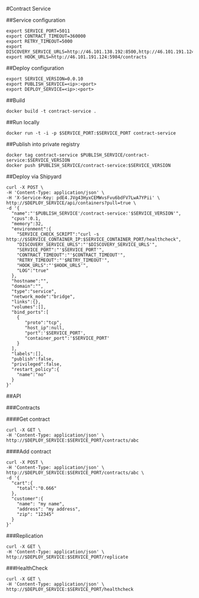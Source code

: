#Contract Service

##Service configuration

```
export SERVICE_PORT=5011
export CONTRACT_TIMEOUT=360000
export RETRY_TIMEOUT=5000
export DISCOVERY_SERVICE_URLS=http://46.101.138.192:8500,http://46.101.191.124:8500
export HOOK_URLS=http://46.101.191.124:5984/contracts
```

##Deploy configuration

```
export SERVICE_VERSION=0.0.10
export PUBLISH_SERVICE=<ip>:<port>
export DEPLOY_SERVICE=<ip>:<port>
```

##Build

`docker build -t contract-service .`

##Run locally

`docker run -t -i -p $SERVICE_PORT:$SERVICE_PORT contract-service`

##Publish into private registry

```
docker tag contract-service $PUBLISH_SERVICE/contract-service:$SERVICE_VERSION
docker push $PUBLISH_SERVICE/contract-service:$SERVICE_VERSION
```

##Deploy via Shipyard

```
curl -X POST \
-H 'Content-Type: application/json' \
-H 'X-Service-Key: pdE4.JVg43HyxCEMWvsFvu6bdFV7LwA7YPii' \
http://$DEPLOY_SERVICE/api/containers?pull=true \
-d '{  
  "name":"'$PUBLISH_SERVICE'/contract-service:'$SERVICE_VERSION'",
  "cpus":0.1,
  "memory":32,
  "environment":{
    "SERVICE_CHECK_SCRIPT":"curl -s http://$SERVICE_CONTAINER_IP:$SERVICE_CONTAINER_PORT/healthcheck",
    "DISCOVERY_SERVICE_URLS":"'$DISCOVERY_SERVICE_URLS'",
    "SERVICE_PORT":"'$SERVICE_PORT'",
    "CONTRACT_TIMEOUT":"'$CONTRACT_TIMEOUT'",
    "RETRY_TIMEOUT":"'$RETRY_TIMEOUT'",
    "HOOK_URLS":"'$HOOK_URLS'",
    "LOG":"true"
  },
  "hostname":"",
  "domain":"",
  "type":"service",
  "network_mode":"bridge",
  "links":{},
  "volumes":[],
  "bind_ports":[  
    {  
       "proto":"tcp",
       "host_ip":null,
       "port":'$SERVICE_PORT',
       "container_port":'$SERVICE_PORT'
    }
  ],
  "labels":[],
  "publish":false,
  "privileged":false,
  "restart_policy":{  
    "name":"no"
  }
}'
```

##API

###Contracts

####Get contract

```
curl -X GET \
-H 'Content-Type: application/json' \
http://$DEPLOY_SERVICE:$SERVICE_PORT/contracts/abc
```

####Add contract
```
curl -X POST \
-H 'Content-Type: application/json' \
http://$DEPLOY_SERVICE:$SERVICE_PORT/contracts/abc \
-d '{
  "cart":{
    "total":"0.666"
  },
  "customer":{
    "name": "my name",
    "address": "my address",
    "zip": "12345"
  }
}'
```

###Replication

```
curl -X GET \
-H 'Content-Type: application/json' \
http://$DEPLOY_SERVICE:$SERVICE_PORT/replicate
```

###HealthCheck

```
curl -X GET \
-H 'Content-Type: application/json' \
http://$DEPLOY_SERVICE:$SERVICE_PORT/healthcheck
```
